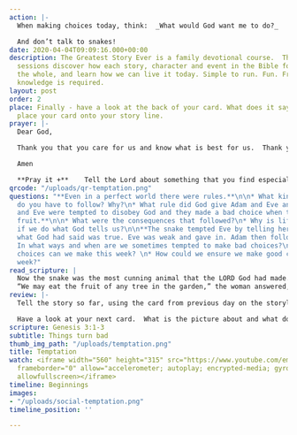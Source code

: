 ```yaml
---
action: |-
  When making choices today, think:  _What would God want me to do?_

  And don’t talk to snakes!
date: 2020-04-04T09:09:16.000+00:00
description: The Greatest Story Ever is a family devotional course.  Through daily
  sessions discover how each story, character and event in the Bible forms part of
  the whole, and learn how we can live it today. Simple to run. Fun. Free. No prior
  knowledge is required.
layout: post
order: 2
place: Finally - have a look at the back of your card. What does it say? You can now
  place your card onto your story line.
prayer: |-
  Dear God,

  Thank you that you care for us and know what is best for us.  Thank you that you love us even when we disobey you. Please help us to do what you ask and not give in to temptation. Give us wisdom to make good choices.

  Amen

  **Pray it +**    Tell the Lord about something that you find especially tempting and ask him for his help.
qrcode: "/uploads/qr-temptation.png"
questions: "**Even in a perfect world there were rules.**\n\n* What kind of rules
  do you have to follow? Why?\n* What rule did God give Adam and Eve and why? v.3\n\n**Adam
  and Eve were tempted to disobey God and they made a bad choice when they ate the
  fruit.**\n\n* What were the consequences that followed?\n* Why is life so much better
  if we do what God tells us?\n\n**The snake tempted Eve by telling her lies and questioning
  what God had said was true. Eve was weak and gave in. Adam then followed.**\n\n*
  In what ways and when are we sometimes tempted to make bad choices?\n* What good
  choices can we make this week? \n* How could we ensure we make good choices this
  week?"
read_scripture: |
  Now the snake was the most cunning animal that the LORD God had made. The snake asked the woman, “Did God really tell you not to eat fruit from any tree in the garden?”
  “We may eat the fruit of any tree in the garden,” the woman answered, “except the tree in the middle of it. God told us not to eat the fruit of that tree or even touch it; if we do, we will die.”
review: |-
  Tell the story so far, using the card from previous day on the storyline.

  Have a look at your next card.  What is the picture about and what do the words say?
scripture: Genesis 3:1-3
subtitle: Things turn bad
thumb_img_path: "/uploads/temptation.png"
title: Temptation
watch: <iframe width="560" height="315" src="https://www.youtube.com/embed/Kg2lkCxjMg8?enablejsapi=1\"
  frameborder="0" allow="accelerometer; autoplay; encrypted-media; gyroscope; picture-in-picture"
  allowfullscreen></iframe>
timeline: Beginnings
images:
- "/uploads/social-temptation.png"
timeline_position: ''

---
```

